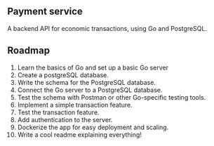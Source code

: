 ## Payment service

A backend API for economic transactions, using Go and PostgreSQL.

## Roadmap

1. Learn the basics of Go and set up a basic Go server
2. Create a postgreSQL database.
3. Write the schema for the PostgreSQL database.
4. Connect the Go server to a PostgreSQL database.
5. Test the schema with Postman or other Go-specific testing tools.
6. Implement a simple transaction feature.
7. Test the transaction feature.
8. Add authentication to the server.
9. Dockerize the app for easy deployment and scaling.
10. Write a cool readme explaining everything!
